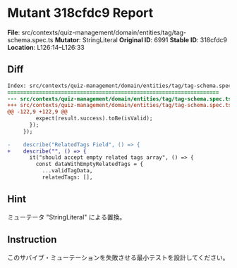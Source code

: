 # Mutant 318cfdc9 Report

**File**: src/contexts/quiz-management/domain/entities/tag/tag-schema.spec.ts
**Mutator**: StringLiteral
**Original ID**: 6991
**Stable ID**: 318cfdc9
**Location**: L126:14–L126:33

## Diff

```diff
Index: src/contexts/quiz-management/domain/entities/tag/tag-schema.spec.ts
===================================================================
--- src/contexts/quiz-management/domain/entities/tag/tag-schema.spec.ts	original
+++ src/contexts/quiz-management/domain/entities/tag/tag-schema.spec.ts	mutated #6991
@@ -122,9 +122,9 @@
         expect(result.success).toBe(isValid);
       });
     });
 
-    describe("RelatedTags Field", () => {
+    describe("", () => {
       it("should accept empty related tags array", () => {
         const dataWithEmptyRelatedTags = {
           ...validTagData,
           relatedTags: [],
```

## Hint

ミューテータ "StringLiteral" による置換。

## Instruction

このサバイブ・ミューテーションを失敗させる最小テストを設計してください。
